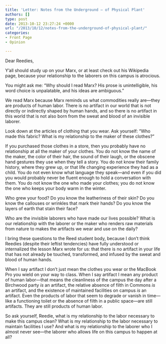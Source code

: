 ```yaml
---
title: 'Letter: Notes from the Underground — of Physical Plant'
authors: []
type: post
date: 2013-10-12 23:27:24 +0000
url: "/2013/10/12/notes-from-the-underground-of-physical-plant/"
categories:
- Front Page
- Opinion

---
```

Dear Reedies,

Y’all should study up on your Marx, or at least check out his Wikipedia page, because your relationship to the laborers on this campus is atrocious.

You might ask me: “Why should I read Marx? His prose is unintelligible, his word choice is unpalatable, and his ideas are ambiguous.”

We read Marx because Marx reminds us what commodities really are—they are products of human labor. There is no artifact in our world that is not directly or indirectly shaped by human hands, and so there is no artifact in this world that is not also born from the sweat and blood of an invisible laborer.

Look down at the articles of clothing that you wear. Ask yourself: “Who made this fabric? What is my relationship to the maker of these clothes?”

If you purchased those clothes in a store, then you probably have no relationship at all the maker of your clothes. You do not know the name of the maker, the color of their hair, the sound of their laugh, or the obscene hand gestures they use when they tell a story. You do not know their family history, where they grew up, or that life changing experience they had as a child. You do not even know what language they speak—and even if you did you would probably never be fluent enough to hold a conversation with them. You do not know the one who made your clothes; you do not know the one who keeps your body warm in the winter.

Who grew your food? Do you know the leatheriness of their skin? Do you know the callouses or wrinkles that mark their hands? Do you know the layers of earth that stain their face?

Who are the invisible laborers who have made our lives possible? What is our relationship with the laborer or the maker who renders raw materials from nature to makes the artifacts we wear and use on the daily?

I bring these questions to the Reed student body, because I don’t think Reedies (despite their leftist tendencies) have fully understood or internalized the lesson Marx wrote for us: that there is no artifact in your life that has not already be touched, transformed, and infused by the sweat and blood of human hands.

When I say artifact I don’t just mean the clothes you wear or the MacBook Pro you wield on your way to class. When I say artifact I mean any product of human labor—that means the cleanliness of the campus the day after a Birchwood party _is_ an artifact, the relative absence of filth in Commons _is_ an artifact, and the existence of maintained facilities on campus _is_ an artifact. Even the products of labor that seem to degrade or vanish in time—like a functioning toilet or the absence of filth in a public space—are still artifacts. They are still products of human labor.

So ask yourself, Reedie, what is my relationship to the labor necessary to make this campus clean? What is my relationship to the labor necessary to maintain facilities I use? And what is my relationship to the laborer who I almost never see—the laborer who allows life on this campus to happen at all?